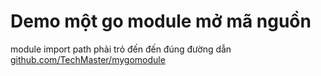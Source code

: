 # Demo một go module mở mã nguồn
module import path phải trỏ đến đến đúng đường dẫn [github.com/TechMaster/mygomodule](github.com/TechMaster/mygomodule)
